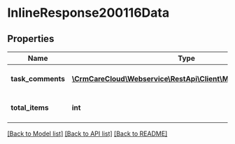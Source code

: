 # InlineResponse200116Data

## Properties
Name | Type | Description | Notes
------------ | ------------- | ------------- | -------------
**task_comments** | [**\CrmCareCloud\Webservice\RestApi\Client\Model\TaskComment[]**](TaskComment.md) | List of all task comments | [optional] 
**total_items** | **int** | Count of all found task comments | [optional] 

[[Back to Model list]](../../README.md#documentation-for-models) [[Back to API list]](../../README.md#documentation-for-api-endpoints) [[Back to README]](../../README.md)

